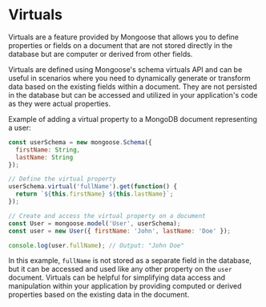 # Virtuals

Virtuals are a feature provided by Mongoose that allows you to define properties or fields on a document that are not stored directly in the database but are computer or derived from other fields.

Virtuals are defined using Mongoose's schema virtuals API and can be useful in scenarios where you need to dynamically generate or transform data based on the existing fields within a document. They are not persisted in the database but can be accessed and utilized in your application's code as they were actual properties.

Example of adding a virtual property to a MongoDB document representing a user:

```javascript
const userSchema = new mongoose.Schema({
  firstName: String,
  lastName: String
});

// Define the virtual property
userSchema.virtual('fullName').get(function() {
  return `${this.firstName} ${this.lastName}`;
});

// Create and access the virtual property on a document
const User = mongoose.model('User', userSchema);
const user = new User({ firstName: 'John', lastName: 'Doe' });

console.log(user.fullName); // Output: "John Doe"
```

In this example, `fullName` is not stored as a separate field in the database, but it can be accessed and used like any other property on the `user` document. Virtuals can be helpful for simplifying data access and manipulation within your application by providing computed or derived properties based on the existing data in the document.